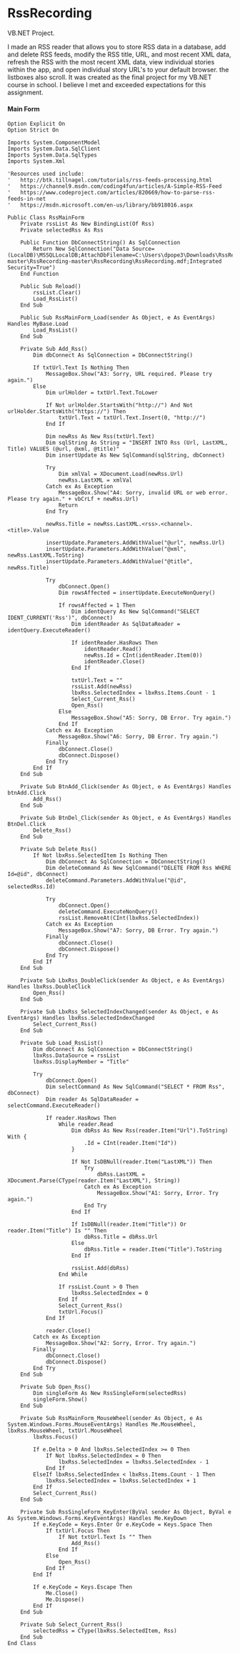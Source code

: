 # RssRecording
VB.NET Project.

I made an RSS reader that allows you to store RSS data in a database, add and delete RSS feeds, modify the RSS title, URL, and most recent XML data, refresh the RSS with the most recent XML data, view individual stories within the app, and open individual story URL's to your default browser. the listboxes also scroll. It was created as the final project for my VB.NET course in school. I believe I met and exceeded expectations for this assignment.



#### Main Form
    Option Explicit On
    Option Strict On

    Imports System.ComponentModel
    Imports System.Data.SqlClient
    Imports System.Data.SqlTypes
    Imports System.Xml

    'Resources used include:
    '   http://btk.tillnagel.com/tutorials/rss-feeds-processing.html
    '   https://channel9.msdn.com/coding4fun/articles/A-Simple-RSS-Feed
    '   https://www.codeproject.com/articles/820669/how-to-parse-rss-feeds-in-net
    '   https://msdn.microsoft.com/en-us/library/bb918016.aspx

    Public Class RssMainForm
        Private rssList As New BindingList(Of Rss)
        Private selectedRss As Rss

        Public Function DbConnectString() As SqlConnection
            Return New SqlConnection("Data Source=(LocalDB)\MSSQLLocalDB;AttachDbFilename=C:\Users\dpope3\Downloads\RssRecording-master\RssRecording-master\RssRecording\RssRecording.mdf;Integrated Security=True")
        End Function

        Public Sub Reload()
            rssList.Clear()
            Load_RssList()
        End Sub

        Public Sub RssMainForm_Load(sender As Object, e As EventArgs) Handles MyBase.Load
            Load_RssList()
        End Sub

        Private Sub Add_Rss()
            Dim dbConnect As SqlConnection = DbConnectString()

            If txtUrl.Text Is Nothing Then
                MessageBox.Show("A3: Sorry, URL required. Please try again.")
            Else
                Dim urlHolder = txtUrl.Text.ToLower

                If Not urlHolder.StartsWith("http://") And Not urlHolder.StartsWith("https://") Then
                    txtUrl.Text = txtUrl.Text.Insert(0, "http://")
                End If

                Dim newRss As New Rss(txtUrl.Text)
                Dim sqlString As String = "INSERT INTO Rss (Url, LastXML, Title) VALUES (@url, @xml, @title)"
                Dim insertUpdate As New SqlCommand(sqlString, dbConnect)

                Try
                    Dim xmlVal = XDocument.Load(newRss.Url)
                    newRss.LastXML = xmlVal
                Catch ex As Exception
                    MessageBox.Show("A4: Sorry, invalid URL or web error. Please try again." + vbCrLf + newRss.Url)
                    Return
                End Try

                newRss.Title = newRss.LastXML.<rss>.<channel>.<title>.Value

                insertUpdate.Parameters.AddWithValue("@url", newRss.Url)
                insertUpdate.Parameters.AddWithValue("@xml", newRss.LastXML.ToString)
                insertUpdate.Parameters.AddWithValue("@title", newRss.Title)

                Try
                    dbConnect.Open()
                    Dim rowsAffected = insertUpdate.ExecuteNonQuery()

                    If rowsAffected = 1 Then
                        Dim identQuery As New SqlCommand("SELECT IDENT_CURRENT('Rss')", dbConnect)
                        Dim identReader As SqlDataReader = identQuery.ExecuteReader()

                        If identReader.HasRows Then
                            identReader.Read()
                            newRss.Id = CInt(identReader.Item(0))
                            identReader.Close()
                        End If

                        txtUrl.Text = ""
                        rssList.Add(newRss)
                        lbxRss.SelectedIndex = lbxRss.Items.Count - 1
                        Select_Current_Rss()
                        Open_Rss()
                    Else
                        MessageBox.Show("A5: Sorry, DB Error. Try again.")
                    End If
                Catch ex As Exception
                    MessageBox.Show("A6: Sorry, DB Error. Try again.")
                Finally
                    dbConnect.Close()
                    dbConnect.Dispose()
                End Try
            End If
        End Sub

        Private Sub BtnAdd_Click(sender As Object, e As EventArgs) Handles btnAdd.Click
            Add_Rss()
        End Sub

        Private Sub BtnDel_Click(sender As Object, e As EventArgs) Handles BtnDel.Click
            Delete_Rss()
        End Sub

        Private Sub Delete_Rss()
            If Not lbxRss.SelectedItem Is Nothing Then
                Dim dbConnect As SqlConnection = DbConnectString()
                Dim deleteCommand As New SqlCommand("DELETE FROM Rss WHERE Id=@id", dbConnect)
                deleteCommand.Parameters.AddWithValue("@id", selectedRss.Id)

                Try
                    dbConnect.Open()
                    deleteCommand.ExecuteNonQuery()
                    rssList.RemoveAt(CInt(lbxRss.SelectedIndex))
                Catch ex As Exception
                    MessageBox.Show("A7: Sorry, DB Error. Try again.")
                Finally
                    dbConnect.Close()
                    dbConnect.Dispose()
                End Try
            End If
        End Sub

        Private Sub LbxRss_DoubleClick(sender As Object, e As EventArgs) Handles lbxRss.DoubleClick
            Open_Rss()
        End Sub

        Private Sub LbxRss_SelectedIndexChanged(sender As Object, e As EventArgs) Handles lbxRss.SelectedIndexChanged
            Select_Current_Rss()
        End Sub

        Private Sub Load_RssList()
            Dim dbConnect As SqlConnection = DbConnectString()
            lbxRss.DataSource = rssList
            lbxRss.DisplayMember = "Title"

            Try
                dbConnect.Open()
                Dim selectCommand As New SqlCommand("SELECT * FROM Rss", dbConnect)
                Dim reader As SqlDataReader = selectCommand.ExecuteReader()

                If reader.HasRows Then
                    While reader.Read
                        Dim dbRss As New Rss(reader.Item("Url").ToString) With {
                            .Id = CInt(reader.Item("Id"))
                        }

                        If Not IsDBNull(reader.Item("LastXML")) Then
                            Try
                                dbRss.LastXML = XDocument.Parse(CType(reader.Item("LastXML"), String))
                            Catch ex As Exception
                                MessageBox.Show("A1: Sorry, Error. Try again.")
                            End Try
                        End If

                        If IsDBNull(reader.Item("Title")) Or reader.Item("Title") Is "" Then
                            dbRss.Title = dbRss.Url
                        Else
                            dbRss.Title = reader.Item("Title").ToString
                        End If

                        rssList.Add(dbRss)
                    End While

                    If rssList.Count > 0 Then
                        lbxRss.SelectedIndex = 0
                    End If
                    Select_Current_Rss()
                    txtUrl.Focus()
                End If

                reader.Close()
            Catch ex As Exception
                MessageBox.Show("A2: Sorry, Error. Try again.")
            Finally
                dbConnect.Close()
                dbConnect.Dispose()
            End Try
        End Sub

        Private Sub Open_Rss()
            Dim singleForm As New RssSingleForm(selectedRss)
            singleForm.Show()
        End Sub

        Private Sub RssMainForm_MouseWheel(sender As Object, e As System.Windows.Forms.MouseEventArgs) Handles Me.MouseWheel, lbxRss.MouseWheel, txtUrl.MouseWheel
            lbxRss.Focus()

            If e.Delta > 0 And lbxRss.SelectedIndex >= 0 Then
                If Not lbxRss.SelectedIndex = 0 Then
                    lbxRss.SelectedIndex = lbxRss.SelectedIndex - 1
                End If
            ElseIf lbxRss.SelectedIndex < lbxRss.Items.Count - 1 Then
                lbxRss.SelectedIndex = lbxRss.SelectedIndex + 1
            End If
            Select_Current_Rss()
        End Sub

        Private Sub RssSingleForm_KeyEnter(ByVal sender As Object, ByVal e As System.Windows.Forms.KeyEventArgs) Handles Me.KeyDown
            If e.KeyCode = Keys.Enter Or e.KeyCode = Keys.Space Then
                If txtUrl.Focus Then
                    If Not txtUrl.Text Is "" Then
                        Add_Rss()
                    End If
                Else
                    Open_Rss()
                End If
            End If

            If e.KeyCode = Keys.Escape Then
                Me.Close()
                Me.Dispose()
            End If
        End Sub

        Private Sub Select_Current_Rss()
            selectedRss = CType(lbxRss.SelectedItem, Rss)
        End Sub
    End Class
